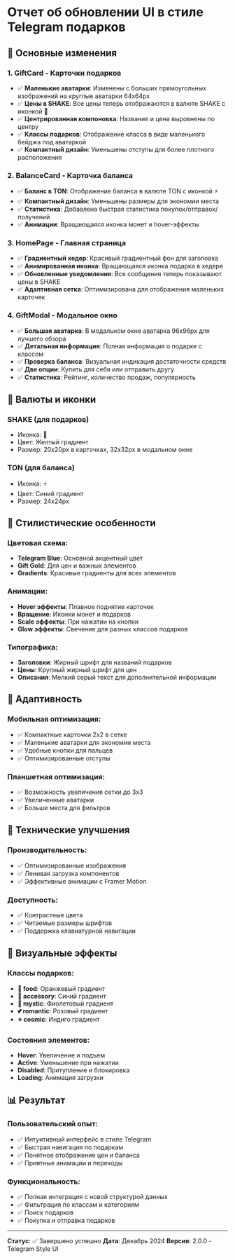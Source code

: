 # Отчет об обновлении UI в стиле Telegram подарков

## 🎨 Основные изменения

### 1. GiftCard - Карточки подарков
- ✅ **Маленькие аватарки**: Изменены с больших прямоугольных изображений на круглые аватарки 64x64px
- ✅ **Цены в SHAKE**: Все цены теперь отображаются в валюте SHAKE с иконкой 💎
- ✅ **Центрированная компоновка**: Название и цена выровнены по центру
- ✅ **Классы подарков**: Отображение класса в виде маленького бейджа под аватаркой
- ✅ **Компактный дизайн**: Уменьшены отступы для более плотного расположения

### 2. BalanceCard - Карточка баланса
- ✅ **Баланс в TON**: Отображение баланса в валюте TON с иконкой ⚡
- ✅ **Компактный дизайн**: Уменьшены размеры для экономии места
- ✅ **Статистика**: Добавлена быстрая статистика покупок/отправок/получений
- ✅ **Анимации**: Вращающаяся иконка монет и hover-эффекты

### 3. HomePage - Главная страница
- ✅ **Градиентный хедер**: Красивый градиентный фон для заголовка
- ✅ **Анимированная иконка**: Вращающаяся иконка подарка в хедере
- ✅ **Обновленные уведомления**: Все сообщения теперь показывают цены в SHAKE
- ✅ **Адаптивная сетка**: Оптимизирована для отображения маленьких карточек

### 4. GiftModal - Модальное окно
- ✅ **Большая аватарка**: В модальном окне аватарка 96x96px для лучшего обзора
- ✅ **Детальная информация**: Полная информация о подарке с классом
- ✅ **Проверка баланса**: Визуальная индикация достаточности средств
- ✅ **Две опции**: Купить для себя или отправить другу
- ✅ **Статистика**: Рейтинг, количество продаж, популярность

## 💎 Валюты и иконки

### SHAKE (для подарков)
- Иконка: 💎
- Цвет: Желтый градиент
- Размер: 20x20px в карточках, 32x32px в модальном окне

### TON (для баланса)
- Иконка: ⚡
- Цвет: Синий градиент
- Размер: 24x24px

## 🎯 Стилистические особенности

### Цветовая схема:
- **Telegram Blue**: Основной акцентный цвет
- **Gift Gold**: Для цен и важных элементов
- **Gradients**: Красивые градиенты для всех элементов

### Анимации:
- **Hover эффекты**: Плавное поднятие карточек
- **Вращение**: Иконки монет и подарков
- **Scale эффекты**: При нажатии на кнопки
- **Glow эффекты**: Свечение для разных классов подарков

### Типографика:
- **Заголовки**: Жирный шрифт для названий подарков
- **Цены**: Крупный жирный шрифт для цен
- **Описания**: Мелкий серый текст для дополнительной информации

## 📱 Адаптивность

### Мобильная оптимизация:
- ✅ Компактные карточки 2x2 в сетке
- ✅ Маленькие аватарки для экономии места
- ✅ Удобные кнопки для пальцев
- ✅ Оптимизированные отступы

### Планшетная оптимизация:
- ✅ Возможность увеличения сетки до 3x3
- ✅ Увеличенные аватарки
- ✅ Больше места для фильтров

## 🔧 Технические улучшения

### Производительность:
- ✅ Оптимизированные изображения
- ✅ Ленивая загрузка компонентов
- ✅ Эффективные анимации с Framer Motion

### Доступность:
- ✅ Контрастные цвета
- ✅ Читаемые размеры шрифтов
- ✅ Поддержка клавиатурной навигации

## 🎨 Визуальные эффекты

### Классы подарков:
- **🍰 food**: Оранжевый градиент
- **🎩 accessory**: Синий градиент  
- **🔮 mystic**: Фиолетовый градиент
- **💕 romantic**: Розовый градиент
- **⭐ cosmic**: Индиго градиент

### Состояния элементов:
- **Hover**: Увеличение и подъем
- **Active**: Уменьшение при нажатии
- **Disabled**: Притупление и блокировка
- **Loading**: Анимация загрузки

## 📊 Результат

### Пользовательский опыт:
- ✅ Интуитивный интерфейс в стиле Telegram
- ✅ Быстрая навигация по подаркам
- ✅ Понятное отображение цен и баланса
- ✅ Приятные анимации и переходы

### Функциональность:
- ✅ Полная интеграция с новой структурой данных
- ✅ Фильтрация по классам и категориям
- ✅ Поиск подарков
- ✅ Покупка и отправка подарков

---

**Статус**: ✅ Завершено успешно
**Дата**: Декабрь 2024
**Версия**: 2.0.0 - Telegram Style UI 